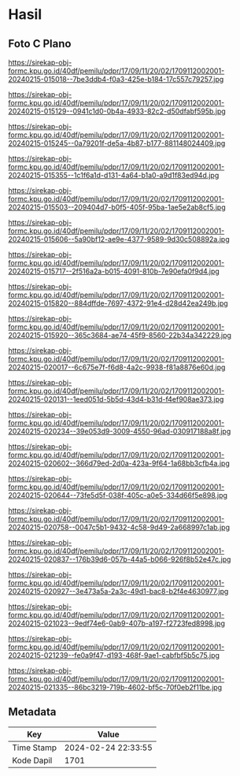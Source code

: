 # Hasil

## Foto C Plano

https://sirekap-obj-formc.kpu.go.id/40df/pemilu/pdpr/17/09/11/20/02/1709112002001-20240215-015018--7be3ddb4-f0a3-425e-b184-17c557c79257.jpg

https://sirekap-obj-formc.kpu.go.id/40df/pemilu/pdpr/17/09/11/20/02/1709112002001-20240215-015129--0941c1d0-0b4a-4933-82c2-d50dfabf595b.jpg

https://sirekap-obj-formc.kpu.go.id/40df/pemilu/pdpr/17/09/11/20/02/1709112002001-20240215-015245--0a79201f-de5a-4b87-b177-881148024409.jpg

https://sirekap-obj-formc.kpu.go.id/40df/pemilu/pdpr/17/09/11/20/02/1709112002001-20240215-015355--1c1f6a1d-d131-4a64-b1a0-a9d1f83ed94d.jpg

https://sirekap-obj-formc.kpu.go.id/40df/pemilu/pdpr/17/09/11/20/02/1709112002001-20240215-015503--209404d7-b0f5-405f-95ba-1ae5e2ab8cf5.jpg

https://sirekap-obj-formc.kpu.go.id/40df/pemilu/pdpr/17/09/11/20/02/1709112002001-20240215-015606--5a90bf12-ae9e-4377-9589-9d30c508892a.jpg

https://sirekap-obj-formc.kpu.go.id/40df/pemilu/pdpr/17/09/11/20/02/1709112002001-20240215-015717--2f516a2a-b015-4091-810b-7e90efa0f9d4.jpg

https://sirekap-obj-formc.kpu.go.id/40df/pemilu/pdpr/17/09/11/20/02/1709112002001-20240215-015820--884dffde-7697-4372-91e4-d28d42ea249b.jpg

https://sirekap-obj-formc.kpu.go.id/40df/pemilu/pdpr/17/09/11/20/02/1709112002001-20240215-015920--365c3684-ae74-45f9-8560-22b34a342229.jpg

https://sirekap-obj-formc.kpu.go.id/40df/pemilu/pdpr/17/09/11/20/02/1709112002001-20240215-020017--6c675e7f-f6d8-4a2c-9938-f81a8876e60d.jpg

https://sirekap-obj-formc.kpu.go.id/40df/pemilu/pdpr/17/09/11/20/02/1709112002001-20240215-020131--1eed051d-5b5d-43d4-b31d-f4ef908ae373.jpg

https://sirekap-obj-formc.kpu.go.id/40df/pemilu/pdpr/17/09/11/20/02/1709112002001-20240215-020234--39e053d9-3009-4550-96ad-030917188a8f.jpg

https://sirekap-obj-formc.kpu.go.id/40df/pemilu/pdpr/17/09/11/20/02/1709112002001-20240215-020602--366d79ed-2d0a-423a-9f64-1a68bb3cfb4a.jpg

https://sirekap-obj-formc.kpu.go.id/40df/pemilu/pdpr/17/09/11/20/02/1709112002001-20240215-020644--73fe5d5f-038f-405c-a0e5-334d66f5e898.jpg

https://sirekap-obj-formc.kpu.go.id/40df/pemilu/pdpr/17/09/11/20/02/1709112002001-20240215-020758--0047c5b1-9432-4c58-9d49-2a668997c1ab.jpg

https://sirekap-obj-formc.kpu.go.id/40df/pemilu/pdpr/17/09/11/20/02/1709112002001-20240215-020837--176b39d6-057b-44a5-b066-926f8b52e47c.jpg

https://sirekap-obj-formc.kpu.go.id/40df/pemilu/pdpr/17/09/11/20/02/1709112002001-20240215-020927--3e473a5a-2a3c-49d1-bac8-b2f4e4630977.jpg

https://sirekap-obj-formc.kpu.go.id/40df/pemilu/pdpr/17/09/11/20/02/1709112002001-20240215-021023--9edf74e6-0ab9-407b-a197-f2723fed8998.jpg

https://sirekap-obj-formc.kpu.go.id/40df/pemilu/pdpr/17/09/11/20/02/1709112002001-20240215-021239--fe0a9f47-d193-468f-9ae1-cabfbf5b5c75.jpg

https://sirekap-obj-formc.kpu.go.id/40df/pemilu/pdpr/17/09/11/20/02/1709112002001-20240215-021335--86bc3219-719b-4602-bf5c-70f0eb2f11be.jpg


## Metadata

| Key        | Value               |
| ---------- | ------------------- |
| Time Stamp | 2024-02-24 22:33:55 |
| Kode Dapil | 1701                |



